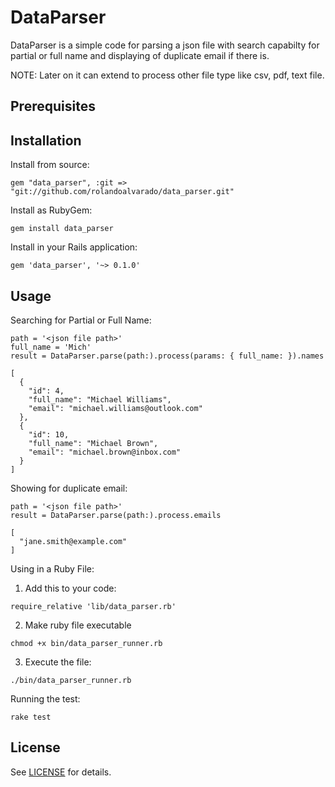 # DataParser

DataParser is a simple code for parsing a json file with search capabilty for partial or full name and displaying of duplicate email if there is.

NOTE: Later on it can extend to process other file type like csv, pdf, text file.

## Prerequisites

## Installation

Install from source:
```
gem "data_parser", :git => "git://github.com/rolandoalvarado/data_parser.git"
```

Install as RubyGem:
```
gem install data_parser
```

Install in your Rails application:
```
gem 'data_parser', '~> 0.1.0'
```

## Usage

Searching for Partial or Full Name:
```
path = '<json file path>'
full_name = 'Mich'
result = DataParser.parse(path:).process(params: { full_name: }).names
```
```
[
  {
    "id": 4,
    "full_name": "Michael Williams",
    "email": "michael.williams@outlook.com"
  },
  {
    "id": 10,
    "full_name": "Michael Brown",
    "email": "michael.brown@inbox.com"
  }
]

```

Showing for duplicate email:
```
path = '<json file path>'
result = DataParser.parse(path:).process.emails
```
```
[
  "jane.smith@example.com"
]
```
Using in a Ruby File:
1. Add this to your code:
  ```
  require_relative 'lib/data_parser.rb'
  ```
2. Make ruby file executable
  ```
  chmod +x bin/data_parser_runner.rb
  ```
3. Execute the file:
```
./bin/data_parser_runner.rb
```

Running the test:
```
rake test
```

## License

See [LICENSE](LICENSE) for details.